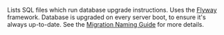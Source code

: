 Lists SQL files which run database upgrade instructions.
Uses the [Flyway](https://flywaydb.org/) framework.
Database is upgraded on every server boot, to ensure it's always up-to-date.
See the [Migration Naming Guide](https://flywaydb.org/documentation/migrations#naming) for more details.